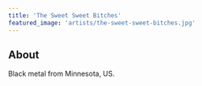 ```yaml
---
title: 'The Sweet Sweet Bitches'
featured_image: 'artists/the-sweet-sweet-bitches.jpg'
---
```


## About

Black metal from Minnesota, US.
